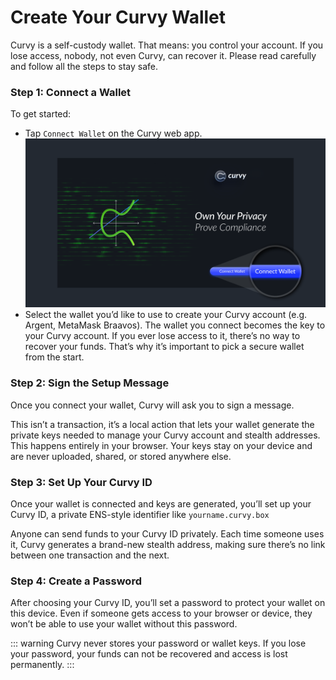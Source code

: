 # Create Your Curvy Wallet

Curvy is a self-custody wallet. That means: you control your account. If you lose access, nobody, not even Curvy, can recover it. Please read carefully and follow all the steps to stay safe.

### Step 1: Connect a Wallet

To get started:

- Tap `Connect Wallet` on the Curvy web app.
![Connect Wallet](./public/images/connect_wallet.png)
- Select the wallet you’d like to use to create your Curvy account (e.g. Argent, MetaMask Braavos).
  The wallet you connect becomes the key to your Curvy account. If you ever lose access to it, there’s no way to recover your funds. That’s why it’s important to pick a secure wallet from the start.

### Step 2: Sign the Setup Message

Once you connect your wallet, Curvy will ask you to sign a message.

This isn’t a transaction, it’s a local action that lets your wallet generate the private keys needed to manage your Curvy account and stealth addresses. This happens entirely in your browser. Your keys stay on your device and are never uploaded, shared, or stored anywhere else.

### Step 3: Set Up Your Curvy ID

Once your wallet is connected and keys are generated, you’ll set up your Curvy ID, a private ENS-style identifier like `yourname.curvy.box`

Anyone can send funds to your Curvy ID privately. Each time someone uses it, Curvy generates a brand-new stealth address, making sure there’s no link between one transaction and the next.

### Step 4: Create a Password

After choosing your Curvy ID, you’ll set a password to protect your wallet on this device. Even if someone gets access to your browser or device, they won’t be able to use your wallet without this password.

::: warning
Curvy never stores your password or wallet keys. If you lose your password, your funds can not be recovered and access is lost permanently.
:::
